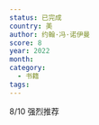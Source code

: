 ```yaml
---
status: 已完成
country: 美
author: 约翰·冯·诺伊曼
score: 8
year: 2022
month:
category:
  - 书籍
tags:
---
```

8/10 强烈推荐
